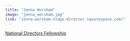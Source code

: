 ```yaml
---
title: "Jenna Worsham"
image: "jenna_worsham.jpg"
link: "jenna-worsham-stage-director.squarespace.com/"
---
```


[National Directors Fellowship](/programs/national-directors-fellowship)